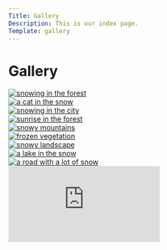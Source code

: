 ```yaml
---
Title: Gallery
Description: This is our index page.
Template: gallery
---
```


<h1 class="titel">Gallery</h1>

<div class="gallery-box .first-left">
    <a href="%base_url%/image/snow-forest.jpg"">
        <picture>
            <source media="(min-width: 960px)" srcset="%base_url%/image/snow-forest.jpg?w=500" alt="snowing in the forest">
            <img src="%base_url%/image/snow-forest.jpg?w=600" alt="snowing in the forest">
        </picture>
    </a>
</div>
<div class="gallery-box .first-middle">
    <a href="%base_url%/image/snow-forest.jpg">
        <picture>
            <source media="(min-width: 960px)" srcset="%base_url%/image/snow-cat.jpg?w=500" alt="a cat in the snow">
            <img src="%base_url%/image/snow-cat.jpg?w=600" alt="a cat in the snow">
        </picture>
    </a>
</div>
<div class="gallery-box .first-right">
    <a href="%base_url%/image/snow-city.jpg">
        <picture>
            <source media="(min-width: 960px)" srcset="%base_url%/image/snow-city.jpg?w=500" alt="snowing in the city">
            <img src="%base_url%/image/snow-city.jpg?w=600" alt="snowing in the city">
        </picture>
    </a>
</div>

<div class="gallery-box .second-left">
    <a href="%base_url%/image/snow-morning.jpg">
        <picture>
            <source media="(min-width: 960px)" srcset="%base_url%/image/snow-morning.jpg?w=500" alt="sunrise in the forest">
            <img src="%base_url%/image/snow-morning.jpg?w=600" alt="sunrise in the forest">
        </picture>
    </a>
</div>
<div class="gallery-box .second-middle">
    <a href="%base_url%/image/snow-mountain.jpg">
        <picture>
            <source media="(min-width: 960px)" srcset="%base_url%/image/snow-mountain.jpg?w=500" alt="snowy mountains">
            <img src="%base_url%/image/snow-mountain.jpg?w=600" alt="snowy mountains">
        </picture>
    </a>
</div>
<div class="gallery-box .second-right">
    <a href="%base_url%/image/snow-veg.jpg">
        <picture>
            <source media="(min-width: 960px)" srcset="%base_url%/image/snow-veg.jpg?w=500" alt="frozen vegetation">
            <img src="%base_url%/image/snow-veg.jpg?w=600" alt="frozen vegetation">
        </picture>
    </a>
</div>

<div class="gallery-box .third-left">
    <a href="%base_url%/image/snow.jpg">
        <picture>
            <source media="(min-width: 960px)" srcset="%base_url%/image/snow.jpg?w=500" alt="snowy landscape">
            <img src="%base_url%/image/snow.jpg?w=600" alt="snowy landscape">
        </picture>
    </a>
</div>
<div class="gallery-box .third-middle">
    <a href="%base_url%/image/snow-lake.jpg">
        <picture>
            <source media="(min-width: 960px)" srcset="%base_url%/image/snow-lake.jpg?w=500" alt="a lake in the snow">
            <img src="%base_url%/image/snow-lake.jpg?w=600" alt="a lake in the snow">
        </picture>
    </a>
</div>
<div class="gallery-box .third-right">
    <a href="%base_url%/image/winter-road.jpg">
        <picture>
            <source media="(min-width: 960px)" srcset="%base_url%/image/winter-road.jpg?w=500" alt="a lake in the snow">
            <img src="%base_url%/image/winter-road.jpg?w=600" alt="a road with a lot of snow">
        </picture>
    </a>
</div>

<div class="embed-container">
    <iframe src="https://www.youtube.com/embed/nDqaTXqCN-Q" frameborder="0" allowfullscreen></iframe>
</div>
